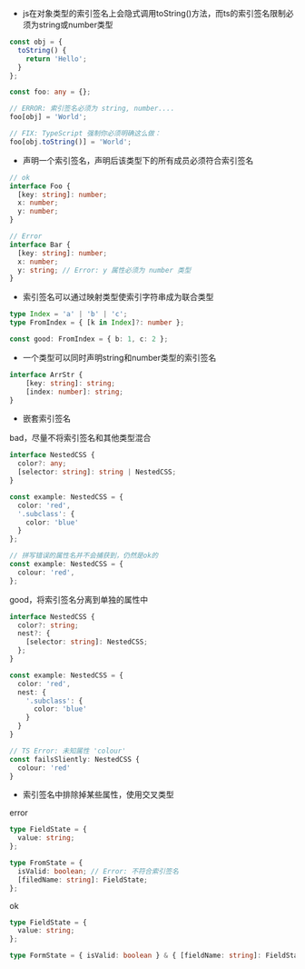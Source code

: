 - js在对象类型的索引签名上会隐式调用toString()方法，而ts的索引签名限制必须为string或number类型

```ts
const obj = {
  toString() {
    return 'Hello';
  }
};

const foo: any = {};

// ERROR: 索引签名必须为 string, number....
foo[obj] = 'World';

// FIX: TypeScript 强制你必须明确这么做：
foo[obj.toString()] = 'World';
```

- 声明一个索引签名，声明后该类型下的所有成员必须符合索引签名

```ts
// ok
interface Foo {
  [key: string]: number;
  x: number;
  y: number;
}

// Error
interface Bar {
  [key: string]: number;
  x: number;
  y: string; // Error: y 属性必须为 number 类型
}
```

- 索引签名可以通过映射类型使索引字符串成为联合类型

```ts
type Index = 'a' | 'b' | 'c';
type FromIndex = { [k in Index]?: number };

const good: FromIndex = { b: 1, c: 2 };
```

- 一个类型可以同时声明string和number类型的索引签名

```ts
interface ArrStr {
    [key: string]: string;
    [index: number]: string;
}
```

- 嵌套索引签名

bad，尽量不将索引签名和其他类型混合

```ts
interface NestedCSS {
  color?: any;
  [selector: string]: string | NestedCSS;
}

const example: NestedCSS = {
  color: 'red',
  '.subclass': {
    color: 'blue'
  }
};

// 拼写错误的属性名并不会捕获到，仍然是ok的
const example: NestedCSS = {
  colour: 'red',
};
```

good，将索引签名分离到单独的属性中

```ts
interface NestedCSS {
  color?: string;
  nest?: {
    [selector: string]: NestedCSS;
  };
}

const example: NestedCSS = {
  color: 'red',
  nest: {
    '.subclass': {
      color: 'blue'
    }
  }
}

// TS Error: 未知属性 'colour'
const failsSliently: NestedCSS {
  colour: 'red'
}
```

- 索引签名中排除掉某些属性，使用交叉类型

error

```ts
type FieldState = {
  value: string;
};

type FromState = {
  isValid: boolean; // Error: 不符合索引签名
  [filedName: string]: FieldState;
};
```

ok

```ts
type FieldState = {
  value: string;
};

type FormState = { isValid: boolean } & { [fieldName: string]: FieldState };
```